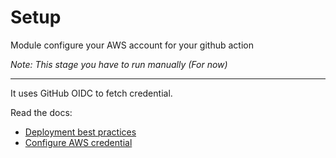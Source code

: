 # Setup
Module configure your AWS account for your github action

_Note: This stage you have to run manually (For now)_

---
It uses GitHub OIDC to fetch credential.

Read the docs:
- [Deployment best practices](https://docs.github.com/en/actions/deployment/security-hardening-your-deployments/configuring-openid-connect-in-amazon-web-services)
- [Configure AWS credential](https://github.com/aws-actions/configure-aws-credentials)
